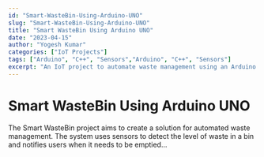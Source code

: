 ```yaml
---
id: "Smart-WasteBin-Using-Arduino-UNO"
slug: "Smart-WasteBin-Using-Arduino-UNO"
title: "Smart WasteBin Using Arduino UNO"
date: "2023-04-15"
author: "Yogesh Kumar"
categories: ["IoT Projects"]
tags: ["Arduino", "C++", "Sensors","Arduino", "C++", "Sensors"]
excerpt: "An IoT project to automate waste management using an Arduino UNO and various sensors."
---
```


# Smart WasteBin Using Arduino UNO

The Smart WasteBin project aims to create a solution for automated waste management. The system uses sensors to detect the level of waste in a bin and notifies users when it needs to be emptied...

<!-- Continue with the detailed project description -->

